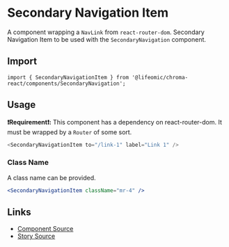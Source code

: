 # Secondary Navigation Item

A component wrapping a `NavLink` from `react-router-dom`. Secondary Navigation
Item to be used with the `SecondaryNavigation` component.

<!-- STORY -->

## Import

```tsx
import { SecondaryNavigationItem } from '@lifeomic/chroma-react/components/SecondaryNavigation';
```

## Usage

**:exclamation:Requirement:exclamation::** This component has a dependency on
react-router-dom. It must be wrapped by a `Router` of some sort.

```js
<SecondaryNavigationItem to="/link-1" label="Link 1" />
```

### Class Name

A class name can be provided.

```jsx
<SecondaryNavigationItem className="mr-4" />
```

## Links

- [Component Source](https://github.com/lifeomic/chroma-react/blob/master/src/components/SecondaryNavigation/SecondaryNavigationItem.tsx)
- [Story Source](https://github.com/lifeomic/chroma-react/blob/master/stories/components/SecondaryNavigation/SecondaryNavigation.stories.tsx)
